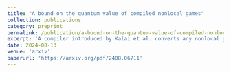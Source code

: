 ```yaml
---
title: "A bound on the quantum value of compiled nonlocal games"
collection: publications
category: preprint
permalink: /publication/a-bound-on-the-quantum-value-of-compiled-nonlocal-games
excerpt: 'A compiler introduced by Kalai et al. converts any nonlocal game into an interactive protocol with a single computationally-bounded prover. Although the compiler is known to be sound in the case of classical provers, as well as complete in the quantum case, quantum soundness has so far only been established for special classes of games. In this work, we establish a quantum soundness result for all compiled two-player nonlocal games. In particular, we prove that the quantum commuting operator value of the underlying nonlocal game is an upper bound on the quantum value of the compiled game. Our result employs techniques from operator algebras in a computational and cryptographic setting to establish information-theoretic objects in the asymptotic limit of the security parameter. It further relies on a sequential characterization of quantum commuting operator correlations which may be of independent interest.'
date: 2024-08-13
venue: 'arxiv'
paperurl: 'https://arxiv.org/pdf/2408.06711'
---
```


<!---
The contents above will be part of a list of publications, if the user clicks the link for the publication than the contents of section will be rendered as a full page, allowing you to provide more information about the paper for the reader. When publications are displayed as a single page, the contents of the above "citation" field will automatically be included below this section in a smaller font.
-->
